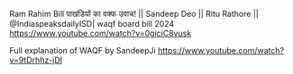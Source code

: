 


Ram Rahim Bill
पाखंडियों का वक्फ उवाच! || Sandeep Deo || Ritu Rathore || @IndiaspeaksdailyISD| waqf board bill 2024
https://www.youtube.com/watch?v=0gjciC8vusk


Full explanation of WAQF by SandeepJi
https://www.youtube.com/watch?v=9tDrhhz-jDI



